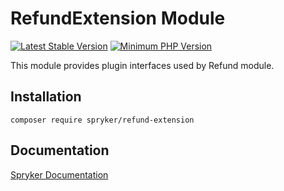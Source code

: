 # RefundExtension Module
[![Latest Stable Version](https://poser.pugx.org/spryker/refund-extension/v/stable.svg)](https://packagist.org/packages/spryker/refund-extension)
[![Minimum PHP Version](https://img.shields.io/badge/php-%3E%3D%208.0-8892BF.svg)](https://php.net/)

This module provides plugin interfaces used by Refund module.

## Installation

```
composer require spryker/refund-extension
```

## Documentation

[Spryker Documentation](https://docs.spryker.com)
